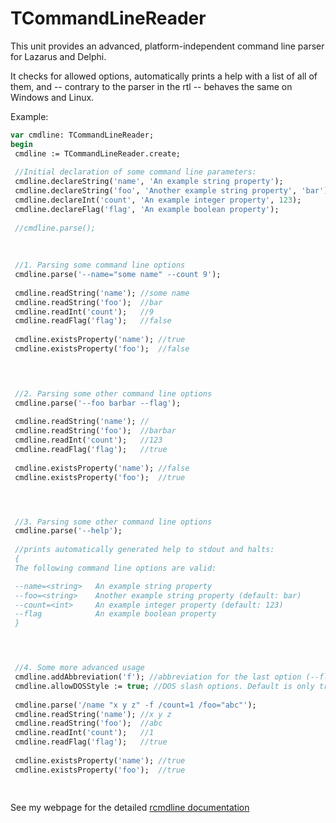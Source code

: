 TCommandLineReader
==================
 
This unit provides an advanced, platform-independent command line parser for Lazarus and Delphi.

It checks for allowed options, automatically prints a help with a list of all of them, and -- contrary to the parser in the rtl -- behaves the same on Windows and Linux.

Example:
 
 ```pascal
var cmdline: TCommandLineReader;
begin
  cmdline := TCommandLineReader.create;
  
  //Initial declaration of some command line parameters:
  cmdline.declareString('name', 'An example string property');
  cmdline.declareString('foo', 'Another example string property', 'bar');
  cmdline.declareInt('count', 'An example integer property', 123);
  cmdline.declareFlag('flag', 'An example boolean property');
  
  //cmdline.parse(); 
  
  
  
  //1. Parsing some command line options
  cmdline.parse('--name="some name" --count 9');
  
  cmdline.readString('name'); //some name
  cmdline.readString('foo');  //bar
  cmdline.readInt('count');   //9
  cmdline.readFlag('flag');   //false
  
  cmdline.existsProperty('name'); //true
  cmdline.existsProperty('foo');  //false
  



  //2. Parsing some other command line options
  cmdline.parse('--foo barbar --flag');
  
  cmdline.readString('name'); //
  cmdline.readString('foo');  //barbar
  cmdline.readInt('count');   //123
  cmdline.readFlag('flag');   //true
  
  cmdline.existsProperty('name'); //false
  cmdline.existsProperty('foo');  //true




  //3. Parsing some other command line options
  cmdline.parse('--help');
  
  //prints automatically generated help to stdout and halts:
  {
  The following command line options are valid: 

  --name=<string> 	An example string property
  --foo=<string>  	Another example string property (default: bar)
  --count=<int>   	An example integer property (default: 123)
  --flag          	An example boolean property
  }




  //4. Some more advanced usage
  cmdline.addAbbreviation('f'); //abbreviation for the last option (--flag)
  cmdline.allowDOSStyle := true; //DOS slash options. Default is only true on Windows 
  
  cmdline.parse('/name "x y z" -f /count=1 /foo="abc"');
  cmdline.readString('name'); //x y z
  cmdline.readString('foo');  //abc
  cmdline.readInt('count');   //1
  cmdline.readFlag('flag');   //true
  
  cmdline.existsProperty('name'); //true
  cmdline.existsProperty('foo');  //true

  
```


See my webpage for the detailed [rcmdline documentation](http://www.benibela.de/sources_en.html#rcmdline)
